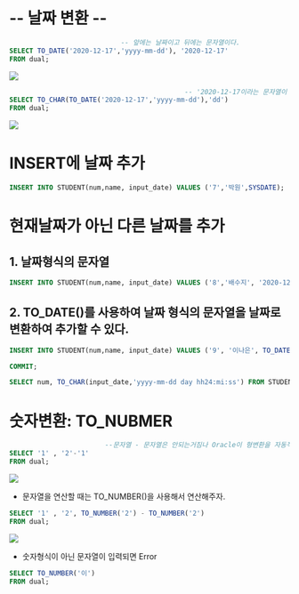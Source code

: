 # -- 날짜 변환 --

```sql
							-- 앞에는 날짜이고 뒤에는 문자열이다.
SELECT TO_DATE('2020-12-17','yyyy-mm-dd'), '2020-12-17'
FROM dual;
```

<img src = "https://user-images.githubusercontent.com/69107255/102487990-bc259980-40ae-11eb-8082-cfd4c76d1a12.png">

```sql
    										-- '2020-12-17이라는 문자열이 요일 패턴으로 만들어 졌기 때문에 에러가 발생 하지 않고  요일을 출력할 수 있다.
SELECT TO_CHAR(TO_DATE('2020-12-17','yyyy-mm-dd'),'dd')
FROM dual;
```

<img src = "https://user-images.githubusercontent.com/69107255/102488018-c6e02e80-40ae-11eb-934e-2daca31a6108.png">

# INSERT에 날짜 추가
```sql
INSERT INTO STUDENT(num,name, input_date) VALUES ('7','박원',SYSDATE);
```

# 현재날짜가 아닌 다른 날짜를 추가

## 1. 날짜형식의 문자열

```sql
INSERT INTO STUDENT(num,name, input_date) VALUES ('8','배수지', '2020-12-17');
```

## 2. TO_DATE()를 사용하여 날짜 형식의 문자열을 날짜로 변환하여 추가할 수 있다.

```sql
INSERT INTO STUDENT(num,name, input_date) VALUES ('9', '이나은', TO_DATE('2020-12-17','yyyy-mm-dd') );

COMMIT;

SELECT num, TO_CHAR(input_date,'yyyy-mm-dd day hh24:mi:ss') FROM STUDENT;
```

# 숫자변환: TO_NUBMER

```sql
						--문자열 - 문자열은 안되는거짐나 Oracle이 형변환을 자동적으로 처리해준다.
SELECT '1' , '2'-'1'
FROM dual;
```

<img src = "https://user-images.githubusercontent.com/69107255/102488087-de1f1c00-40ae-11eb-93e6-5b21e6219dce.png">

- 문자열을 연산할 때는 TO_NUMBER()을 사용해서 연산해주자.

```sql
SELECT '1' , '2', TO_NUMBER('2') - TO_NUMBER('2')
FROM dual;
```

<img src = "https://user-images.githubusercontent.com/69107255/102488129-ebd4a180-40ae-11eb-86ac-b40020948109.png">

- 숫자형식이 아닌 문자열이 입력되면 Error

```sql
SELECT TO_NUMBER('이')
FROM dual;
```